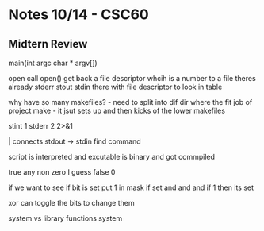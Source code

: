 # Notes 10/14 - CSC60

## Midtern Review

main(int argc char * argv[])

open call open() get back a file descriptor whcih is a number 
to a file theres already stderr stout stdin there with file 
descriptor to look in table 

why have so many makefiles? - need to split into dif dir where the fit
job of project make - it jsut sets up and then kicks of the lower makefiles

stint 1 
stderr 2 
2>&1 

| connects stdout -> stdin
find command 

script is interpreted and excutable is binary and got commpiled 

true any non zero I guess
false 0 

if we want to see if bit is set put 1 in mask if set and 
and and if 1 then its set

xor can toggle the bits to change them

system vs library functions system 



